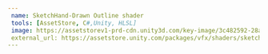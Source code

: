 ```yaml
---
 name: SketchHand-Drawn Outline shader
 tools: [AssetStore, C#,Unity, HLSL]
 image: https://assetstorev1-prd-cdn.unity3d.com/key-image/3c482592-28a6-4e05-b764-2848979d3d2f.webp
 external_url: https://assetstore.unity.com/packages/vfx/shaders/sketch-hand-drawn-outline-shader-213015
---
```

